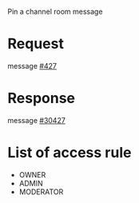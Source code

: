 Pin a channel room message

# Request
message [#427](../../proto/README.md#action_427)

# Response
message [#30427](../../proto/README.md#action_30427)

# List of access rule
* OWNER
* ADMIN
* MODERATOR